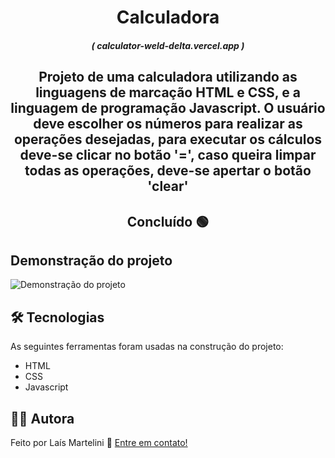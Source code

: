 <h1 align="center">Calculadora</h1>

<h5 align= "center">( calculator-weld-delta.vercel.app )</h5>

<h2 align="center">
    Projeto de uma calculadora utilizando as linguagens de marcação HTML e CSS, e a linguagem de programação Javascript.
    O usuário deve escolher os números para realizar as operações desejadas, para executar os cálculos deve-se clicar no botão '=', caso queira limpar todas as operações, deve-se apertar o botão 'clear'
</h2>

<h2 align="center"> 
	Concluído 🟢
</h2>

<h2> 
	Demonstração do projeto
</h2>
<img src="imagens/calculator-gif" alt="Demonstração do projeto">

<h2> 
	 🛠 Tecnologias
</h2>

As seguintes ferramentas foram usadas na construção do projeto:

- HTML
- CSS
- Javascript


## 👩🏻 Autora

Feito por Laís Martelini 👋 [Entre em contato!](https://www.linkedin.com/in/laís-martelini/)
